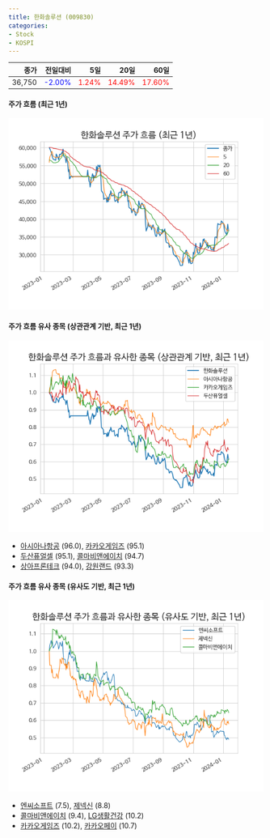 ```yaml
---
title: 한화솔루션 (009830)
categories:
- Stock
- KOSPI
---
```


|종가|전일대비|5일|20일|60일|
|---:|-------:|--:|---:|---:|
|36,750|<span style="color: blue">-2.00%</span>|<span style="color: red">1.24%</span>|<span style="color: red">14.49%</span>|<span style="color: red">17.60%</span>|

<!-- more -->

#### 주가 흐름 (최근 1년)
![009830](/assets/images/stock/009830.png)


#### 주가 흐름 유사 종목 (상관관계 기반, 최근 1년)
![009830](/assets/images/stock/009830_corr.png)
- [아시아나항공](/020560/) (96.0), [카카오게임즈](/293490/) (95.1)
- [두산퓨얼셀](/336260/) (95.1), [콜마비앤에이치](/200130/) (94.7)
- [상아프론테크](/089980/) (94.0), [강원랜드](/035250/) (93.3)


#### 주가 흐름 유사 종목 (유사도 기반, 최근 1년)
![009830](/assets/images/stock/009830_sim.png)
- [엔씨소프트](/036570/) (7.5), [제넥신](/095700/) (8.8)
- [콜마비앤에이치](/200130/) (9.4), [LG생활건강](/051900/) (10.2)
- [카카오게임즈](/293490/) (10.2), [카카오페이](/377300/) (10.7)